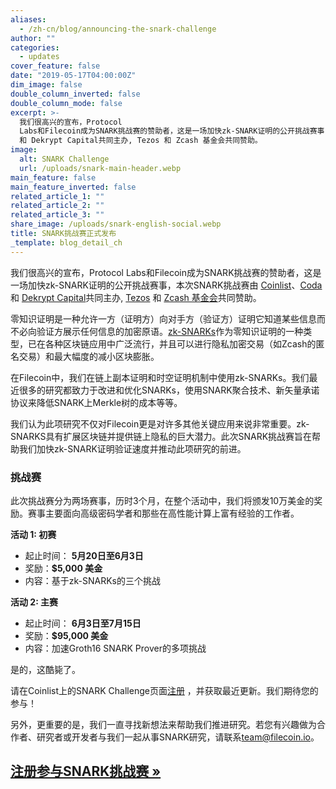 ```yaml
---
aliases:
  - /zh-cn/blog/announcing-the-snark-challenge
author: ""
categories:
  - updates
cover_feature: false
date: "2019-05-17T04:00:00Z"
dim_image: false
double_column_inverted: false
double_column_mode: false
excerpt: >-
  我们很高兴的宣布，Protocol
  Labs和Filecoin成为SNARK挑战赛的赞助者，这是一场加快zk-SNARK证明的公开挑战赛事，本次SNARK挑战赛由 Coinlist、Coda
  和 Dekrypt Capital共同主办, Tezos 和 Zcash 基金会共同赞助。
image:
  alt: SNARK Challenge
  url: /uploads/snark-main-header.webp
main_feature: false
main_feature_inverted: false
related_article_1: ""
related_article_2: ""
related_article_3: ""
share_image: /uploads/snark-english-social.webp
title: SNARK挑战赛正式发布
_template: blog_detail_ch
---
```


我们很高兴的宣布，Protocol Labs和Filecoin成为SNARK挑战赛的赞助者，这是一场加快zk-SNARK证明的公开挑战赛事，本次SNARK挑战赛由 [Coinlist](https://coinlist.co/)、[Coda](https://codaprotocol.com/) 和 [Dekrypt Capital](https://dekrypt.capital/)共同主办, [Tezos](https://tezos.com/) 和 [Zcash 基金会](https://www.zfnd.org/)共同赞助。

零知识证明是一种允许一方（证明方）向对手方（验证方）证明它知道某些信息而不必向验证方展示任何信息的加密原语。[zk-SNARKs](https://z.cash/technology/zksnarks/)作为零知识证明的一种类型，已在各种区块链应用中广泛流行，并且可以进行隐私加密交易（如Zcash的匿名交易）和最大幅度的减小区块膨胀。

在Filecoin中，我们在链上副本证明和时空证明机制中使用zk-SNARKs。我们最近很多的研究都致力于改进和优化SNARKs，使用SNARK聚合技术、新矢量承诺协议来降低SNARK上Merkle树的成本等等。

我们认为此项研究不仅对Filecoin更是对许多其他关键应用来说非常重要。zk-SNARKS具有扩展区块链并提供链上隐私的巨大潜力。此次SNARK挑战赛旨在帮助我们加快zk-SNARK证明验证速度并推动此项研究的前进。

### 挑战赛

此次挑战赛分为两场赛事，历时3个月，在整个活动中，我们将颁发10万美金的奖励。赛事主要面向高级密码学者和那些在高性能计算上富有经验的工作者。

**活动 1: 初赛**

- 起止时间： **5月20日至6月3日**
- 奖励：**$5,000 美金**
- 内容：基于zk-SNARKs的三个挑战

**活动 2: 主赛**

- 起止时间： **6月3日至7月15日**
- 奖励：**$95,000 美金**
- 内容：加速Groth16 SNARK Prover的多项挑战

是的，这酷毙了。

请在Coinlist上的SNARK Challenge页面[注册](https://coinlist.co/build/coda) ，并获取最近更新。我们期待您的参与！

另外，更重要的是，我们一直寻找新想法来帮助我们推进研究。若您有兴趣做为合作者、研究者或开发者与我们一起从事SNARK研究，请联系[team@filecoin.io](mailto:team@filecoin.io)。

## [注册参与SNARK挑战赛 »](https://coinlist.co/build/coda)
